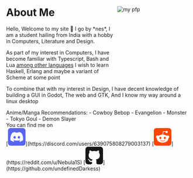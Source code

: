 <div><img src="/assets/images/pfp.png" alt="my pfp" width="200" height="200" align='right' class="rounded" />
<h1>About Me</h1></div>
Hello, Welcome to my site 👋
I go by *nes*, I am a student hailing from India with a hobby in Computers, 
Literature and Design.

As part of my interest in Computers,
I have become familiar with Typescript, Bash and Lua [among other languages](https://github-readme-stats.vercel.app/api/top-langs/?username=undefinedDarkness&layout=compact&langs_count=8)
I wish to learn Haskell, Erlang and maybe a variant of Scheme at some point

To combine that with my interest in Design, I have decent knowledge of building a GUI in Godot, The web and GTK,
And I know my way around a linux desktop
<div class='grd-2 no-mrg'>
<div>
Anime/Manga Recommendations:
- Cowboy Bebop
- Evangelion
- Monster
- Tokyo Goul
- Demon Slayer 
</div>

<div>
You can find me on

<div class='hor-ord hor-ord-gap'>
[<img src="/assets/images/dump/discord.svg" width='48' height='48' alt='discord' />](https://discord.com/users/639075808279003137)
[<img src="https://raw.githubusercontent.com/edent/SuperTinyIcons/master/images/svg/reddit.svg" width='48' height='48' alt='reddit' />](https://reddit.com/u/Nebula1S)
[<img src="https://raw.githubusercontent.com/edent/SuperTinyIcons/master/images/svg/github.svg" width='48' height='48' alt='github' />](https://github.com/undefinedDarkess)
</div>
</div>
</div>
